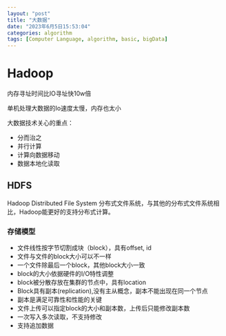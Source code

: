 ```yaml
---
layout: "post"
title: "大数据"
date: "2023年6月5日15:53:04"
categories: algorithm
tags: [Computer Language, algorithm, basic, bigData]
---
```


# Hadoop

内存寻址时间比IO寻址快10w倍

单机处理大数据的Io速度太慢，内存也太小

大数据技术关心的重点： 
 - 分而治之
 - 并行计算
 - 计算向数据移动
 - 数据本地化读取 

## HDFS

Hadoop Distributed File System 分布式文件系统，与其他的分布式文件系统相比，Hadoop能更好的支持分布式计算。

### 存储模型

- 文件线性按字节切割成块（block），具有offset, id
- 文件与文件的block大小可以不一样
- 一个文件除最后一个block，其他block大小一致
- block的大小依据硬件的I/O特性调整
- block被分散存放在集群的节点中，具有location
- Block具有副本(replication),没有主从概念，副本不能出现在同一个节点
- 副本是满足可靠性和性能的关键
- 文件上传可以指定block的大小和副本数，上传后只能修改副本数
- 一次写入多次读取，不支持修改
- 支持追加数据



